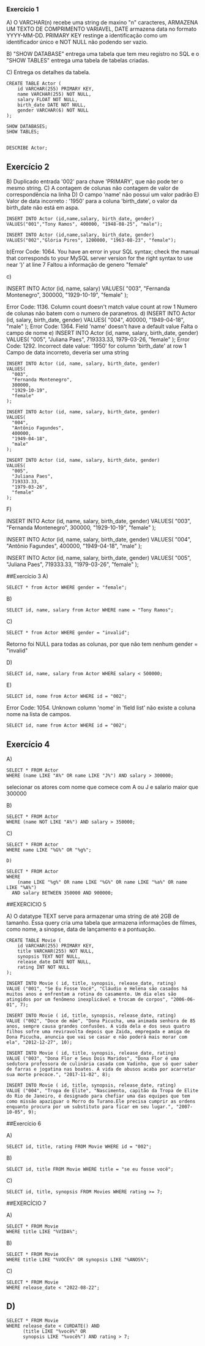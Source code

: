 
### Exercício 1
 A) O VARCHAR(n) recebe uma string de maxino "n" caracteres, ARMAZENA UM TEXTO DE COMPRIMENTO VARIAVEL, DATE armazena data no formato YYYY-MM-DD.
 PRIMARY KEY restinge a identificação como um identificador único e NOT NULL não podendo ser vazio.

 B) "SHOW DATABASE" entrega uma tabela que tem meu registro no SQL e o "SHOW TABLES" entrega uma tabela de tabelas criadas.

 C) Entrega os detalhes da tabela.


```
CREATE TABLE Actor (
	id VARCHAR(255) PRIMARY KEY,
    name VARCHAR(255) NOT NULL,
    salary FLOAT NOT NULL,
    birth_date DATE NOT NULL,
    gender VARCHAR(6) NOT NULL
);

SHOW DATABASES;
SHOW TABLES;


DESCRIBE Actor;
```

## Exercício 2
 B) Duplicado entrada '002' para chave 'PRIMARY', que não pode ter o mesmo string. 
 C) A contagem de colunas não contagem de valor de correspondência na linha
 D) O campo 'name' não possui um valor padrão
 E) Valor de data incorreto : '1950' para a coluna 'birth_date', o valor da birth_date não está em aspa.

```
INSERT INTO Actor (id,name,salary, birth_date, gender)
VALUES("001","Tony Ramos", 400000, "1948-08-25", "male");

INSERT INTO Actor (id,name,salary, birth_date, gender)
VALUES("002","Glória Pires", 1200000, "1963-08-23", "female");
```

b)Error Code: 1064. You have an error in your SQL syntax; check the manual that corresponds to your MySQL server version for the right syntax to use near ')' at line 7
Faltou a informação de genero "female"

c)

INSERT INTO Actor (id, name, salary)
VALUES(
  "003", 
  "Fernanda Montenegro",
  300000,
  "1929-10-19", 
  "female"
);

Error Code: 1136. Column count doesn't match value count at row 1
Numero de colunas não batem com o numero de paranetros.
d)
INSERT INTO Actor (id, salary, birth_date, gender)
VALUES(
  "004",
  400000,
  "1949-04-18", 
  "male"
);
Error Code: 1364. Field 'name' doesn't have a default value
Falta o campo de nome
e)
INSERT INTO Actor (id, name, salary, birth_date, gender)
VALUES(
  "005", 
  "Juliana Paes",
  719333.33,
  1979-03-26, 
  "female"
);
Error Code: 1292. Incorrect date value: '1950' for column 'birth_date' at row 1
Campo de data incorreto, deveria ser uma string
```
INSERT INTO Actor (id, name, salary, birth_date, gender)
VALUES(
  "003", 
  "Fernanda Montenegro",
  300000,
  "1929-10-19", 
  "female"
);

INSERT INTO Actor (id, name, salary, birth_date, gender)
VALUES(
  "004", 
  "Antônio Fagundes",
  400000,
  "1949-04-18", 
  "male"
);

INSERT INTO Actor (id, name, salary, birth_date, gender)
VALUES(
  "005", 
  "Juliana Paes",
  719333.33,
  "1979-03-26", 
  "female"
);
```

F)

INSERT INTO Actor (id, name, salary, birth_date, gender)
VALUES(
  "003", 
  "Fernanda Montenegro",
  300000,
  "1929-10-19", 
  "female"
);

INSERT INTO Actor (id, name, salary, birth_date, gender)
VALUES(
  "004", 
  "Antônio Fagundes",
  400000,
  "1949-04-18", 
  "male"
);

INSERT INTO Actor (id, name, salary, birth_date, gender)
VALUES(
  "005", 
  "Juliana Paes",
  719333.33,
  "1979-03-26", 
  "female"
);

##Exercício 3
A)
```
SELECT * from Actor WHERE gender = "female";
```
B)
```
SELECT id, name, salary from Actor WHERE name = "Tony Ramos";
```
C)
```
SELECT * from Actor WHERE gender = "invalid";
```
Retorno foi NULL para todas as colunas, por que  não tem nenhum gender = "invalid"

D) 
```
SELECT id, name, salary from Actor WHERE salary < 500000;
```
E) 
```
SELECT id, nome from Actor WHERE id = "002";
```
Error Code: 1054. Unknown column 'nome' in 'field list'
não existe a coluna nome na lista de campos.



```
SELECT id, name from Actor WHERE id = "002";
```

## Exercício 4

A)
```
SELECT * FROM Actor
WHERE (name LIKE "A%" OR name LIKE "J%") AND salary > 300000;
```

selecionar os atores com nome que comece com A ou J e salario maior que 300000

B)
```
SELECT * FROM Actor
WHERE (name NOT LIKE "A%") AND salary > 350000;
```
C)
```
SELECT * FROM Actor
WHERE name LIKE "%G%" OR "%g%";

D)

SELECT * FROM Actor
WHERE 
	(name LIKE "%g%" OR name LIKE "%G%" OR name LIKE "%a%" OR name LIKE "%A%")
  AND salary BETWEEN 350000 AND 900000;
```
##EXERCICIO 5

A) O datatype TEXT serve para armazenar uma string de até 2GB de tamanho. 
Essa query cria uma tabela que armazena informações de filmes, como nome, a sinopse, data de lançamento e a pontuação.

```
CREATE TABLE Movie (
	id VARCHAR(255) PRIMARY KEY,
    title VARCHAR(255) NOT NULL,
    synopsis TEXT NOT NULL,
    release_date DATE NOT NULL,
    rating INT NOT NULL
);

INSERT INTO Movie ( id, title, synopsis, release_date, rating)
VALUE ("001", "Se Eu Fosse Você", "Cláudio e Helena são casados há muitos anos e enfrentam a rotina do casamento. Um dia eles são atingidos por um fenômeno inexplicável e trocam de corpos", "2006-06-01", 7);

INSERT INTO Movie ( id, title, synopsis, release_date, rating)
VALUE ("002", "Doce de mãe", "Dona Picucha, uma animada senhora de 85 anos, sempre causa grandes confusões. A vida dela e dos seus quatro filhos sofre uma reviravolta depois que Zaida, empregada e amiga de Dona Picucha, anuncia que vai se casar e não poderá mais morar com ela", "2012-12-27", 10);

INSERT INTO Movie ( id, title, synopsis, release_date, rating)
VALUE ("003", "Dona Flor e Seus Dois Maridos", "Dona Flor é uma sedutora professora de culinária casada com Vadinho, que só quer saber de farras e jogatina nas boates. A vida de abusos acaba por acarretar sua morte precoce.", "2017-11-02", 8);

INSERT INTO Movie ( id, title, synopsis, release_date, rating)
VALUE ("004", "Tropa de Elite", "Nascimento, capitão da Tropa de Elite do Rio de Janeiro, é designado para chefiar uma das equipes que tem como missão apaziguar o Morro do Turano.Ele precisa cumprir as ordens enquanto procura por um substituto para ficar em seu lugar.", "2007-10-05", 9);
```

##Exercício 6

A)
```
SELECT id, title, rating FROM Movie WHERE id = "002";
```

B) 
```
SELECT id, title FROM Movie WHERE title = "se eu fosse você";
```

C)
```
SELECT id, title, synopsis FROM Movies WHERE rating >= 7;
```

##EXERCÍCIO 7

A)
```
SELECT * FROM Movie
WHERE title LIKE "%VIDA%";
```

B)
```
SELECT * FROM Movie
WHERE title LIKE "%VOCÊ%" OR synopsis LIKE "%ANOS%";
```

C)
```
SELECT * FROM Movie
WHERE release_date < "2022-08-22";

```
## D)
```
SELECT * FROM Movie
WHERE release_date < CURDATE() AND 
      (title LIKE "%você%" OR
      synopsis LIKE "%você%") AND rating > 7;
```